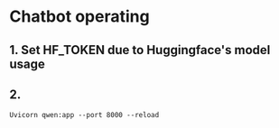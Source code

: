 # Chatbot operating

## 1. Set HF_TOKEN due to Huggingface's model usage
## 2. 
`Uvicorn qwen:app --port 8000 --reload`
